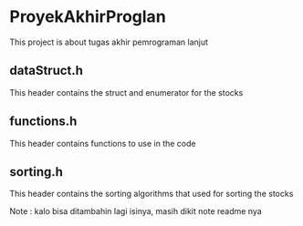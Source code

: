 # ProyekAkhirProglan

This project is about tugas akhir pemrograman lanjut

## dataStruct.h

This header contains the struct and enumerator for the stocks

## functions.h

This header contains functions to use in the code

## sorting.h

This header contains the sorting algorithms that used for sorting the stocks


Note : kalo bisa ditambahin lagi isinya, masih dikit note readme nya
